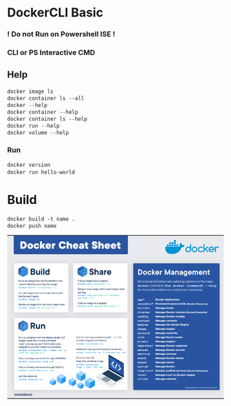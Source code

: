 # DockerCLI Basic
### ! Do not Run on Powershell ISE !
### CLI or PS Interactive CMD

## Help

```
docker image ls
docker container ls --all
docker --help
docker container --help
docker container ls --help
docker run --help
docker volume --help 
```

### Run

```dockerfile
docker version
docker run hello-world
```
# Build
```
docker build -t name .
docker push name
```

![cli](./img/cli-cheat.png)

